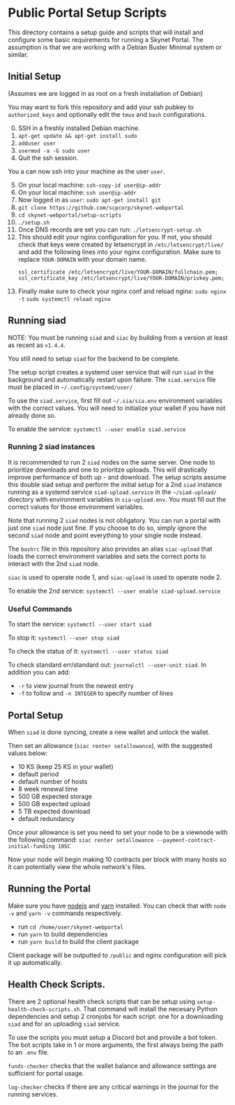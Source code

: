 # Public Portal Setup Scripts

This directory contains a setup guide and scripts that will install and
configure some basic requirements for running a Skynet Portal. The assumption is
that we are working with a Debian Buster Minimal system or similar.

## Initial Setup

(Assumes we are logged in as root on a fresh installation of Debian)

You may want to fork this repository and add your ssh pubkey to
`authorized_keys` and optionally edit the `tmux` and `bash` configurations.

0. SSH in a freshly installed Debian machine.
1. `apt-get update && apt-get install sudo`
1. `adduser user`
1. `usermod -a -G sudo user`
1. Quit the ssh session.

You a can now ssh into your machine as the user `user`.

5. On your local machine: `ssh-copy-id user@ip-addr`
6. On your local machine: `ssh user@ip-addr`
7. Now logged in as `user`: `sudo apt-get install git`
8. `git clone https://github.com/scpcorp/skynet-webportal`
9. `cd skynet-webportal/setup-scripts`
10. `./setup.sh`
11. Once DNS records are set you can run: `./letsencrypt-setup.sh`
12. This should edit your nginx configuration for you. If not, you should check
    that keys were created by letsencrypt in `/etc/letsencrypt/live/` and add
    the following lines into your nginx configuration. Make sure to replace
    `YOUR-DOMAIN` with your domain name.
    ```
    ssl_certificate /etc/letsencrypt/live/YOUR-DOMAIN/fullchain.pem;
    ssl_certificate_key /etc/letsencrypt/live/YOUR-DOMAIN/privkey.pem;
    ```
13. Finally make sure to check your nginx conf and reload nginx:
    `sudo nginx -t`
    `sudo systemctl reload nginx`

## Running siad

NOTE: You must be running `siad` and `siac` by building from a version at least
as recent as `v1.4.4`.

You still need to setup `siad` for the backend to be complete.

The setup script creates a systemd user service that will run `siad` in the
background and automatically restart upon failure. The `siad.service` file must
be placed in `~/.config/systemd/user/`

To use the `siad.service`, first fill out `~/.sia/sia.env` environment variables with the
correct values. You will need to initialize your wallet if you have not already
done so.

To enable the service: `systemctl --user enable siad.service`

### Running 2 siad instances

It is recommended to run 2 `siad` nodes on the same server. One node to
prioritize downloads and one to prioritze uploads. This will drastically improve
performance of both up - and download. The setup scripts assume this double siad
setup and perform the initial setup for a 2nd `siad` instance running as a
systemd service `siad-upload.service` in the `~/siad-upload/` directory with
environment variables in `sia-upload.env`. You must fill out the correct values
for those environment variables.

Note that running 2 `siad` nodes is not obligatory. You can run a portal with
just one `siad` node just fine. If you choose to do so, simply ignore the second
`siad` node and point everything to your single node instead.

The `bashrc` file in this repository also provides an alias `siac-upload` that
loads the correct environment variables and sets the correct ports to interact
with the 2nd `siad` node.

`siac` is used to operate node 1, and `siac-upload` is used to operate node 2.

To enable the 2nd service: `systemctl --user enable siad-upload.service`

### Useful Commands

To start the service: `systemctl --user start siad`

To stop it: `systemctl --user stop siad`

To check the status of it: `systemctl --user status siad`

To check standard err/standard out: `journalctl --user-unit siad`. In addition you can add:

- `-r` to view journal from the newest entry
- `-f` to follow and `-n INTEGER` to specify number of lines

## Portal Setup

When `siad` is done syncing, create a new wallet and unlock the wallet.

Then set an allowance (`siac renter setallowance`), with the suggested values
below:

- 10 KS (keep 25 KS in your wallet)
- default period
- default number of hosts
- 8 week renewal time
- 500 GB expected storage
- 500 GB expected upload
- 5 TB expected download
- default redundancy

Once your allowance is set you need to set your node to be a viewnode with the
following command:
`siac renter setallowance --payment-contract-initial-funding 10SC`

Now your node will begin making 10 contracts per block with many hosts so it can
potentially view the whole network's files.

## Running the Portal

Make sure you have [nodejs](https://nodejs.org/en/download/package-manager/) and [yarn](https://yarnpkg.com/getting-started/install) installed.
You can check that with `node -v` and `yarn -v` commands respectively.

- run `cd /home/user/skynet-webportal`
- run `yarn` to build dependencies
- run `yarn build` to build the client package

Client package will be outputted to `/public` and nginx configuration will pick it up automatically.

## Health Check Scripts.

There are 2 optional health check scripts that can be setup using
`setup-health-check-scripts.sh`. That command will install the necesary Python
dependencies and setup 2 cronjobs for each script: one for a downloading `siad`
and for an uploading `siad` service.

To use the scripts you must setup a Discord bot and provide a bot token. The bot
scripts take in 1 or more arguments, the first always being the path to an
`.env` file.

`funds-checker` checks that the wallet balance and allowance settings are
sufficient for portal usage.

`log-checker` checks if there are any critical warnings in the journal for the
running services.

